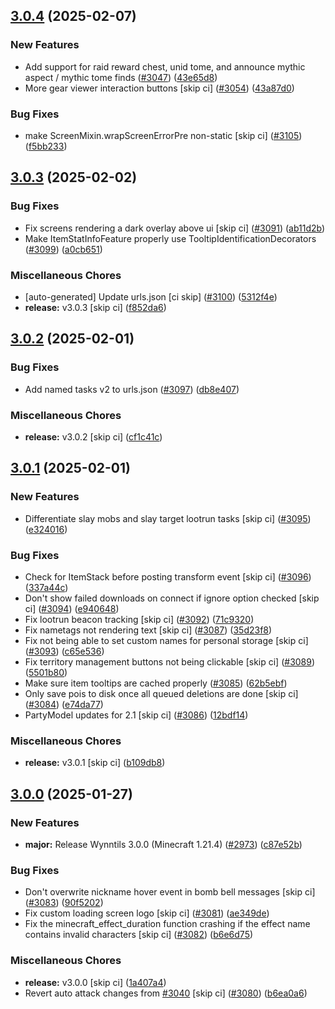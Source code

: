 ## [3.0.4](https://github.com/Wynntils/Wynntils/compare/v3.0.3...v3.0.4) (2025-02-07)


### New Features

* Add support for raid reward chest, unid tome, and announce mythic aspect / mythic tome finds ([#3047](https://github.com/Wynntils/Wynntils/issues/3047)) ([43e65d8](https://github.com/Wynntils/Wynntils/commit/43e65d8699420846a47282c87afa2ad95f6a243c))
* More gear viewer interaction buttons [skip ci] ([#3054](https://github.com/Wynntils/Wynntils/issues/3054)) ([43a87d0](https://github.com/Wynntils/Wynntils/commit/43a87d004204e0ff0c52db78b440d97fbe794150))


### Bug Fixes

* make ScreenMixin.wrapScreenErrorPre non-static [skip ci] ([#3105](https://github.com/Wynntils/Wynntils/issues/3105)) ([f5bb233](https://github.com/Wynntils/Wynntils/commit/f5bb23335caac8a79f713385cd6e139e36ff2cb3))

## [3.0.3](https://github.com/Wynntils/Wynntils/compare/v3.0.2...v3.0.3) (2025-02-02)


### Bug Fixes

* Fix screens rendering a dark overlay above ui [skip ci] ([#3091](https://github.com/Wynntils/Wynntils/issues/3091)) ([ab11d2b](https://github.com/Wynntils/Wynntils/commit/ab11d2b1bd7893f7fab9a326a6e790f77169e28d))
* Make ItemStatInfoFeature properly use TooltipIdentificationDecorators ([#3099](https://github.com/Wynntils/Wynntils/issues/3099)) ([a0cb651](https://github.com/Wynntils/Wynntils/commit/a0cb65137bec36e148ed9a670dc5792257a50982))


### Miscellaneous Chores

* [auto-generated] Update urls.json [ci skip] ([#3100](https://github.com/Wynntils/Wynntils/issues/3100)) ([5312f4e](https://github.com/Wynntils/Wynntils/commit/5312f4ece6d45ee72eec369014f3f3cf25d6d44c))
* **release:** v3.0.3 [skip ci] ([f852da6](https://github.com/Wynntils/Wynntils/commit/f852da6a6206091a9c71724f5cf2815c0b615ba3))

## [3.0.2](https://github.com/Wynntils/Wynntils/compare/v3.0.1...v3.0.2) (2025-02-01)


### Bug Fixes

* Add named tasks v2 to urls.json ([#3097](https://github.com/Wynntils/Wynntils/issues/3097)) ([db8e407](https://github.com/Wynntils/Wynntils/commit/db8e4075b34daac5b8eafed2e52db402c8dbf0da))


### Miscellaneous Chores

* **release:** v3.0.2 [skip ci] ([cf1c41c](https://github.com/Wynntils/Wynntils/commit/cf1c41c3e1660f7192ecb89f3a5367f9856662dc))

## [3.0.1](https://github.com/Wynntils/Wynntils/compare/v3.0.0...v3.0.1) (2025-02-01)


### New Features

* Differentiate slay mobs and slay target lootrun tasks [skip ci] ([#3095](https://github.com/Wynntils/Wynntils/issues/3095)) ([e324016](https://github.com/Wynntils/Wynntils/commit/e3240162f228502dd120b90f9e27a4729fd3dd0f))


### Bug Fixes

* Check for ItemStack before posting transform event [skip ci] ([#3096](https://github.com/Wynntils/Wynntils/issues/3096)) ([337a44c](https://github.com/Wynntils/Wynntils/commit/337a44cd9b60b9a42482f0702d9c0d8264247639))
* Don't show failed downloads on connect if ignore option checked [skip ci] ([#3094](https://github.com/Wynntils/Wynntils/issues/3094)) ([e940648](https://github.com/Wynntils/Wynntils/commit/e940648807646f81aaee577e1c64c46a029cc7eb))
* Fix lootrun beacon tracking [skip ci] ([#3092](https://github.com/Wynntils/Wynntils/issues/3092)) ([71c9320](https://github.com/Wynntils/Wynntils/commit/71c93200ece09a565d7526157ec0f3457dd489f6))
* Fix nametags not rendering text [skip ci] ([#3087](https://github.com/Wynntils/Wynntils/issues/3087)) ([35d23f8](https://github.com/Wynntils/Wynntils/commit/35d23f814e83f7126b6750ab6a060056879c5cb2))
* Fix not being able to set custom names for personal storage [skip ci] ([#3093](https://github.com/Wynntils/Wynntils/issues/3093)) ([c65e536](https://github.com/Wynntils/Wynntils/commit/c65e5364b90094f769419d4ba8d31a0852ea901b))
* Fix territory management buttons not being clickable [skip ci] ([#3089](https://github.com/Wynntils/Wynntils/issues/3089)) ([5501b80](https://github.com/Wynntils/Wynntils/commit/5501b8005a6ee905ecc570cf23c1c763b50399ab))
* Make sure item tooltips are cached properly ([#3085](https://github.com/Wynntils/Wynntils/issues/3085)) ([62b5ebf](https://github.com/Wynntils/Wynntils/commit/62b5ebff99699efd12b844d1e4e6612f4a133052))
* Only save pois to disk once all queued deletions are done [skip ci] ([#3084](https://github.com/Wynntils/Wynntils/issues/3084)) ([e74da77](https://github.com/Wynntils/Wynntils/commit/e74da771839f647e0e2a8b506a1f52f4d4a7f1e5))
* PartyModel updates for 2.1 [skip ci] ([#3086](https://github.com/Wynntils/Wynntils/issues/3086)) ([12bdf14](https://github.com/Wynntils/Wynntils/commit/12bdf146f5905acd03cd61fed3a6434a6eb48796))


### Miscellaneous Chores

* **release:** v3.0.1 [skip ci] ([b109db8](https://github.com/Wynntils/Wynntils/commit/b109db8c98c1fc7374743adbe7d42ec36a20e2c3))

## [3.0.0](https://github.com/Wynntils/Wynntils/compare/v2.4.18...v3.0.0) (2025-01-27)


### New Features

* **major:** Release Wynntils 3.0.0 (Minecraft 1.21.4) ([#2973](https://github.com/Wynntils/Wynntils/issues/2973)) ([c87e52b](https://github.com/Wynntils/Wynntils/commit/c87e52b02ebef2da4753dcc0157a09284c2331c7))


### Bug Fixes

* Don't overwrite nickname hover event in bomb bell messages [skip ci] ([#3083](https://github.com/Wynntils/Wynntils/issues/3083)) ([90f5202](https://github.com/Wynntils/Wynntils/commit/90f5202ee58b8870b650e90b83bf65252cef7a2b))
* Fix custom loading screen logo [skip ci] ([#3081](https://github.com/Wynntils/Wynntils/issues/3081)) ([ae349de](https://github.com/Wynntils/Wynntils/commit/ae349de4aca23dd368584de8e6a171eda32818b5))
* Fix the minecraft_effect_duration function crashing if the effect name contains invalid characters [skip ci] ([#3082](https://github.com/Wynntils/Wynntils/issues/3082)) ([b6e6d75](https://github.com/Wynntils/Wynntils/commit/b6e6d75c16d4ef194d3b473e1f538f099d43a8c9))


### Miscellaneous Chores

* **release:** v3.0.0 [skip ci] ([1a407a4](https://github.com/Wynntils/Wynntils/commit/1a407a4d30d750d8cd38d4210880cccbddecab1b))
* Revert auto attack changes from [#3040](https://github.com/Wynntils/Wynntils/issues/3040) [skip ci] ([#3080](https://github.com/Wynntils/Wynntils/issues/3080)) ([b6ea0a6](https://github.com/Wynntils/Wynntils/commit/b6ea0a65ea22cbb38b4d953b281a39dcd0d18e75))

